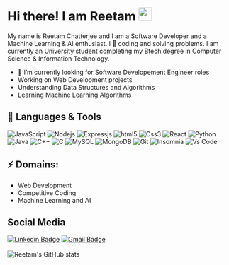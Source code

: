 # Hi there! I am Reetam <img src="https://raw.githubusercontent.com/MartinHeinz/MartinHeinz/master/wave.gif" width="30px">

My name is Reetam Chatterjee and I am a Software Developer and a Machine Learning & AI enthusiast. I :blue_heart: coding and solving problems. I am currently an University student completing my Btech degree in Computer Science & Information Technology.

- 🔭 I’m currently looking for Software Developement Engineer roles
- Working on Web Development projects
- Understanding Data Structures and Algorithms
- Learning Machine Learning Algorithms
<!-- 
<div align="center">
<a href="https://drive.google.com/file/d/1fjqYorUf26S3LvJJH1xQ5VLsvSDrsojw/view?usp=sharing"> <img src="https://media.giphy.com/media/Sqlj82Xy4eZKSU9iVM/giphy.gif" width="300px" height="300px" target="_blank"></a>
</div> -->

## 🔧 Languages & Tools
<!-- 
![](https://img.shields.io/badge/Editor-VSCode-informational?style=flat&logo=visual-studio-code&logoColor=blue&color=98c90f&labelColor=black)
![](https://img.shields.io/badge/Editor-Sublime%20Text-informational?style=flat&logo=sublime-text&logoColor=orange&color=98c90f&labelColor=black)
![](https://img.shields.io/badge/Code-Python-informational?style=flat&labelColor=black&logo=python&color=003366)
![](https://img.shields.io/badge/Code-Java-informational?style=flat&logo=java&logoColor=ff0800&color=003366&labelColor=black)
![](https://img.shields.io/badge/Code-Javascript-informational?style=flat&logo=javascript&logoColor=yellow&color=0892d0&labelColor=black) -->
  <p>
  <img alt="JavaScript" src="https://img.shields.io/badge/JavaScript-F7DF1E?style=flat-square&logo=javascript&logoColor=black" />
  <img alt="Nodejs" src="https://img.shields.io/badge/-Nodejs-43853d?style=flat-square&logo=Node.js&logoColor=white" />
 <img alt="Expressjs" src="https://img.shields.io/badge/Express.js-000000?style=flat-square&logo=express&logoColor=white" />
<img alt="html5" src="https://img.shields.io/badge/-HTML5-E34F26?style=flat-square&logo=html5&logoColor=white" />
  <img alt="Css3" src="https://img.shields.io/badge/CSS3-1572B6?style=flat-square&logo=css3&logoColor=white" />
 <img alt="React" src="https://img.shields.io/badge/-React-61DAFB?style=flat-square&logo=react&logoColor=black" />
 <img alt="Python" src="https://img.shields.io/badge/Python-14354C?style=flat-square&logo=python&logoColor=white" />
 <img alt="Java" src="https://img.shields.io/badge/Java-ED8B00?style=flat-square&logo=java&logoColor=white" />
 <img alt="C++" src="https://img.shields.io/badge/C%2B%2B-00599C?style=flat-square&logo=c%2B%2B&logoColor=white" />
 <img alt="C" src="https://img.shields.io/badge/C-00599C?style=flat-square&logo=c&logoColor=white" />
    <img alt="MySQL" src="https://img.shields.io/badge/-MySQL-4479A1?style=flat-square&logo=mysql&logoColor=white" />
    <img alt="MongoDB" src="https://img.shields.io/badge/-MongoDB-47A248?style=flat-square&logo=mongodb&logoColor=white" />

  <img alt="Git" src="https://img.shields.io/badge/Git-F05032?style=flat-square&logo=git&logoColor=white" />
 <img alt="Insomnia" src="https://img.shields.io/badge/Insomnia-5849be?style=flat-square&logo=Insomnia&logoColor=white" />

  <img alt="Vs Code" src="https://img.shields.io/badge/-Visual%20Studio%20Code-007ACC?style=flat-square&logo=Visual%20Studio%20Code&logoColor=white" />
 </p>
<!-- ![](https://img.shields.io/badge/Code-C-informational?style=flat&logo=c&logoColor=white&color=0892d0&labelColor=black)
![](https://img.shields.io/badge/-c++-black?style=flat&logo=c%2B%2B&style=social&color=618009&labelColor=black)
![](https://img.shields.io/badge/Shell-Bash-informational?style=flat&logo=gnu-bash&logoColor=white&color=2bbc8a&labelColor=black)
![](https://img.shields.io/badge/Database-MongoDB-informational?style=flat&logo=mongodb&logoColor=b4ee11&color=2bbc8a&labelColor=black)
![](https://img.shields.io/badge/Database-MySql-informational?style=flat&logo=mysql&logoColor=b4ee11&color=2bbc8a&labelColor=black) -->

## ⚡ Domains:

- Web Development
- Competitive Coding
- Machine Learning and AI

## Social Media

[![Linkedin Badge](https://img.shields.io/badge/-ReetamChatterjee-blue?style=flat-square&logo=Linkedin&logoColor=white&link=https://www.linkedin.com/in/reetam-chatterjee-227a23190/)](https://www.linkedin.com/in/reetam-chatterjee-227a23190/)
[![Gmail Badge](https://img.shields.io/badge/-ReetamChatterjee-d14836?style=flat-square&logo=Gmail&logoColor=white&link=mailto:reetamraj2@gmail.com)](mailto:reetamraj2@gmail.com)
<br></br>
![Reetam's GitHub stats](https://github-readme-stats.vercel.app/api?username=reetam101&show_icons=true&theme=dark)
